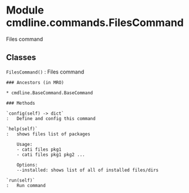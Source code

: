 Module cmdline.commands.FilesCommand
====================================
Files command

Classes
-------

`FilesCommand()`
:   Files command

    ### Ancestors (in MRO)

    * cmdline.BaseCommand.BaseCommand

    ### Methods

    `config(self) ‑> dict`
    :   Define and config this command

    `help(self)`
    :   shows files list of packages
        
        Usage:
        - cati files pkg1
        - cati files pkg1 pkg2 ...
        
        Options:
        --installed: shows list of all of installed files/dirs

    `run(self)`
    :   Run command